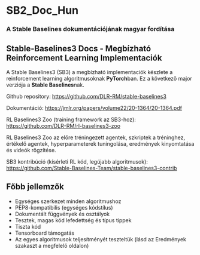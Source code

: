 # SB2_Doc_Hun
### A Stable Baselines dokumentációjának magyar fordítása
## Stable-Baselines3 Docs - Megbízható Reinforcement Learning Implementaciók

A Stable Baselines3 (SB3) a megbízható implementaciók készlete a reinforcement learning algoritmusoknak <b>PyTorch</b>ban. Ez a következő major verziója a <b>Stable Baselines</b>nak.

Github repository: https://github.com/DLR-RM/stable-baselines3

Dokumentáció: https://jmlr.org/papers/volume22/20-1364/20-1364.pdf

RL Baselines3 Zoo (training framework az SB3-hoz): https://github.com/DLR-RM/rl-baselines3-zoo

RL Baselines3 Zoo az előre tréningezett agentek, szkriptek a tréninghez, értékelő agentek, hyperparameterek tuningolása, eredmények kinyomtatása és videók rögzítése.

SB3 kontribúció (kísérleti RL kód, legújabb algoritmusok): https://github.com/Stable-Baselines-Team/stable-baselines3-contrib

## Főbb jellemzők
- Egységes szerkezet minden algoritmushoz
- PEP8-kompatibilis (egységes kódstílus)
- Dokumentált függvények és osztályok
- Tesztek, magas kód lefedettség és típus tippek
- Tiszta kód
- Tensorboard támogatás
- Az egyes algoritmusok teljesítményét teszteltük (lásd az Eredmények szakaszt a megfelelő oldalon)
